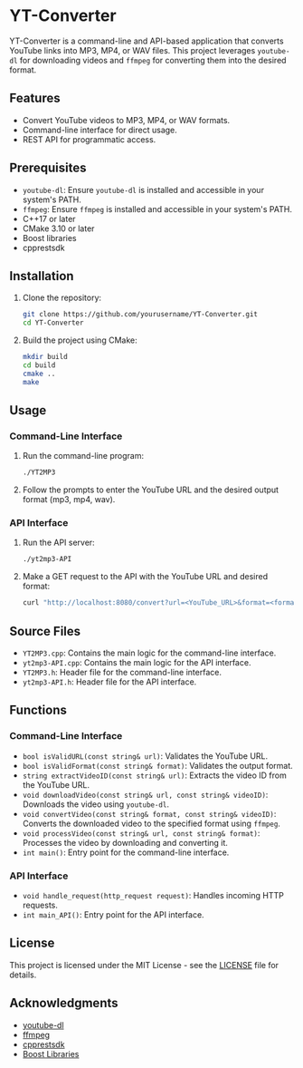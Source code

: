 # YT-Converter

YT-Converter is a command-line and API-based application that converts YouTube links into MP3, MP4, or WAV files. This project leverages `youtube-dl` for downloading videos and `ffmpeg` for converting them into the desired format.

## Features

- Convert YouTube videos to MP3, MP4, or WAV formats.
- Command-line interface for direct usage.
- REST API for programmatic access.

## Prerequisites

- `youtube-dl`: Ensure `youtube-dl` is installed and accessible in your system's PATH.
- `ffmpeg`: Ensure `ffmpeg` is installed and accessible in your system's PATH.
- C++17 or later
- CMake 3.10 or later
- Boost libraries
- cpprestsdk

## Installation

1. Clone the repository:
    ```sh
    git clone https://github.com/yourusername/YT-Converter.git
    cd YT-Converter
    ```

2. Build the project using CMake:
    ```sh
    mkdir build
    cd build
    cmake ..
    make
    ```

## Usage

### Command-Line Interface

1. Run the command-line program:
    ```sh
    ./YT2MP3
    ```

2. Follow the prompts to enter the YouTube URL and the desired output format (mp3, mp4, wav).

### API Interface

1. Run the API server:
    ```sh
    ./yt2mp3-API
    ```

2. Make a GET request to the API with the YouTube URL and desired format:
    ```sh
    curl "http://localhost:8080/convert?url=<YouTube_URL>&format=<format>"
    ```


## Source Files

- `YT2MP3.cpp`: Contains the main logic for the command-line interface.
- `yt2mp3-API.cpp`: Contains the main logic for the API interface.
- `YT2MP3.h`: Header file for the command-line interface.
- `yt2mp3-API.h`: Header file for the API interface.

## Functions

### Command-Line Interface

- `bool isValidURL(const string& url)`: Validates the YouTube URL.
- `bool isValidFormat(const string& format)`: Validates the output format.
- `string extractVideoID(const string& url)`: Extracts the video ID from the YouTube URL.
- `void downloadVideo(const string& url, const string& videoID)`: Downloads the video using `youtube-dl`.
- `void convertVideo(const string& format, const string& videoID)`: Converts the downloaded video to the specified format using `ffmpeg`.
- `void processVideo(const string& url, const string& format)`: Processes the video by downloading and converting it.
- `int main()`: Entry point for the command-line interface.

### API Interface

- `void handle_request(http_request request)`: Handles incoming HTTP requests.
- `int main_API()`: Entry point for the API interface.

## License

This project is licensed under the MIT License - see the [LICENSE](LICENSE) file for details.

## Acknowledgments

- [youtube-dl](https://github.com/ytdl-org/youtube-dl)
- [ffmpeg](https://ffmpeg.org/)
- [cpprestsdk](https://github.com/microsoft/cpprestsdk)
- [Boost Libraries](https://www.boost.org/)

